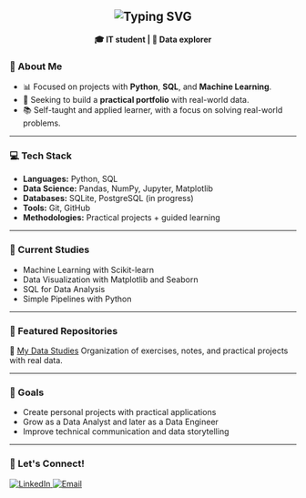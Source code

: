 <h2 align="center">
  <img src="https://readme-typing-svg.demolab.com?font=Fira+Code&size=22&pause=100&color=F7F7F7&center=true&vCenter=true&width=600&lines=Hi+there%2C+welcome+to+my+GitHub!;I'm+Kauan+Buzone;Data+Enthusiast+%F0%9F%93%8A" alt="Typing SVG" />
</h2>


<p align="center">
  <strong>🎓 IT student | 🧠 Data explorer</strong>
</p>


### 🚀 About Me

- 📊 Focused on projects with **Python**, **SQL**, and **Machine Learning**.
- 📁 Seeking to build a **practical portfolio** with real-world data.
- 📚 Self-taught and applied learner, with a focus on solving real-world problems.

---

### 💻 Tech Stack

- <strong>Languages:</strong> Python, SQL
- <strong>Data Science:</strong> Pandas, NumPy, Jupyter, Matplotlib
- <strong>Databases:</strong> SQLite, PostgreSQL (in progress)
- <strong>Tools:</strong> Git, GitHub
- <strong>Methodologies:</strong> Practical projects + guided learning

---

### 📘 Current Studies

- Machine Learning with Scikit-learn
- Data Visualization with Matplotlib and Seaborn
- SQL for Data Analysis
- Simple Pipelines with Python

---

### 📂 Featured Repositories

📁 <a href="https://github.com/Kauan-bzn/Meus-estudos-de-dados">My Data Studies</a>
Organization of exercises, notes, and practical projects with real data.

---

### 🎯 Goals

- Create personal projects with practical applications
- Grow as a Data Analyst and later as a Data Engineer
- Improve technical communication and data storytelling

---

### 🤝 Let's Connect!

<p>
  <a href="https://www.linkedin.com/in/kauanbuzone">
    <img alt="LinkedIn" src="https://img.shields.io/badge/LinkedIn-0A66C2?style=for-the-badge&logo=linkedin&logoColor=white" />
  </a>
  <a href="mailto:kbuzone@gmail.com">
    <img alt="Email" src="https://img.shields.io/badge/Email-D14836?style=for-the-badge&logo=gmail&logoColor=white" />
  </a>
</p>
